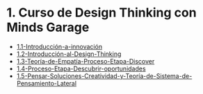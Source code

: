 # 1. Curso de Design Thinking con Minds Garage


[comment]:STARTING_GENERATED_TOC

* [1.1-Introducción-a-innovación](<./content/1.1-Introducción-a-innovación.md>)
* [1.2-Introducción-al-Design-Thinking](<./content/1.2-Introducción-al-Design-Thinking.md>)
* [1.3-Teoría-de-Empatía-Proceso-Etapa-Discover](<./content/1.3-Teoría-de-Empatía-Proceso-Etapa-Discover.md>)
* [1.4-Proceso-Etapa-Descubrir-oportunidades](<./content/1.4-Proceso-Etapa-Descubrir-oportunidades.md>)
* [1.5-Pensar-Soluciones-Creatividad-y-Teoría-de-Sistema-de-Pensamiento-Lateral](<./content/1.5-Pensar-Soluciones-Creatividad-y-Teoría-de-Sistema-de-Pensamiento-Lateral.md>)

[comment]:ENDING_GENERATED_TOC
